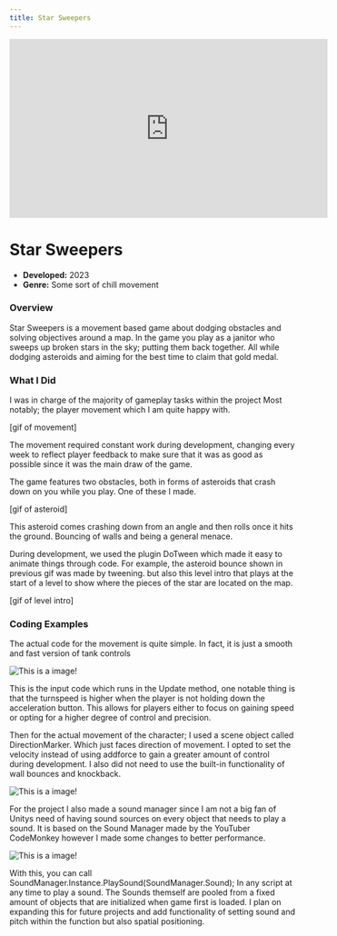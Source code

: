 ```yaml
---
title: Star Sweepers
---
```


<iframe width="560" height="315" src="https://www.youtube.com/embed/lZYfTkcNLX4?si=NVE54KEN2VGyObMg" title="YouTube video player" frameborder="0" allow="accelerometer; autoplay; clipboard-write; encrypted-media; gyroscope; picture-in-picture; web-share" referrerpolicy="strict-origin-when-cross-origin" allowfullscreen></iframe>

# Star Sweepers

- **Developed:** 2023
- **Genre:** Some sort of chill movement

### Overview
Star Sweepers is a movement based game about dodging obstacles and solving objectives around a map. In the game you play as a janitor who sweeps up broken stars in the sky; putting them back together. All while dodging asteroids and aiming for the best time to claim that gold medal.

### What I Did
I was in charge of the majority of gameplay tasks within the project Most notably; the player movement which I am quite happy with. 

[gif of movement]

The movement required constant work during development, changing every week to reflect player feedback to make sure that it was as good as possible since it was the main draw of the game.

The game features two obstacles, both in forms of asteroids that crash down on you while you play. One of these I made.

[gif of asteroid]

This asteroid comes crashing down from an angle and then rolls once it hits the ground. Bouncing of walls and being a general menace.

During development, we used the plugin DoTween which made it easy to animate things through code. For example, the asteroid bounce shown in previous gif was made by tweening. but also this level intro that plays at the start of a level to show where the pieces of the star are located on the map.

[gif of level intro]


### Coding Examples

The actual code for the movement is quite simple. In fact, it is just a smooth and fast version of tank controls 

![This is a image!](https://i.ibb.co/1bB5PcB/carbon-1.png "Movement Update Code")

This is the input code which runs in the Update method, one notable thing is that the turnspeed is higher when the player is not holding down the acceleration button. This allows for players either to focus on gaining speed or opting for a higher degree of control and precision.

Then for the actual movement of the character; I used a scene object called DirectionMarker. Which just faces direction of movement. I opted to set the velocity instead of using addforce to gain a greater amount of control during development. I also did not need to use the built-in functionality of wall bounces and knockback. 

![This is a image!](https://i.ibb.co/1qZ9FwC/carbon-2.png "Movement Fixed Update Code")

For the project I also made a sound manager since I am not a big fan of Unitys need of having sound sources on every object that needs to play a sound. It is based on the Sound Manager made by the YouTuber CodeMonkey however I made some changes to better performance.

![This is a image!](https://i.ibb.co/HdZhMNc/carbon-3.png "SFX Manager Code")

With this, you can call SoundManager.Instance.PlaySound(SoundManager.Sound); In any script at any time to play a sound. The Sounds themself are pooled from a fixed amount of objects that are initialized when game first is loaded. 
I plan on expanding this for future projects and add functionality of setting sound and pitch within the function but also spatial positioning.
